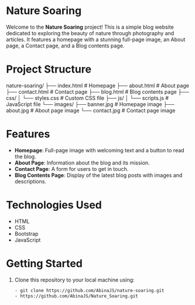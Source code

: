 # Nature Soaring

Welcome to the **Nature Soaring** project! This is a simple blog website dedicated to exploring the beauty of nature through photography and articles. It features a homepage with a stunning full-page image, an About page, a Contact page, and a Blog contents page.

# Project Structure

nature-soaring/ ├── index.html # Homepage ├── about.html # About page ├── contact.html # Contact page ├── blog.html # Blog contents page ├── css/ │ └── styles.css # Custom CSS file ├── js/ │ └── scripts.js # JavaScript file └── images/ ├── banner.jpg # Homepage image ├── about.jpg # About page image └── contact.jpg # Contact page image

# Features

- **Homepage**: Full-page image with welcoming text and a button to read the blog.
- **About Page**: Information about the blog and its mission.
- **Contact Page**: A form for users to get in touch.
- **Blog Contents Page**: Display of the latest blog posts with images and descriptions.

# Technologies Used

- HTML
- CSS
- Bootstrap
- JavaScript

# Getting Started

1. Clone this repository to your local machine using:
   ```bash
   - git clone https://github.com/AbinaJS/nature-soaring.git
   - https://github.com/AbinaJS/Nature_Soaring.git
